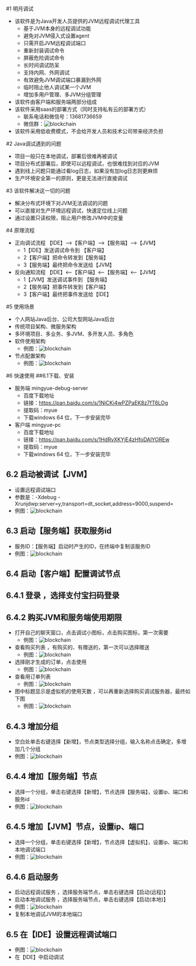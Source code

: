 #1 明月调试
* 该软件是为Java开发人员提供的JVM远程调试代理工具
    * 基于JVM本身的远程调试功能
    * 避免对JVM侵入式设置agent
    * 只需开启JVM远程调试端口
    * 重新封装调试命令 
    * 屏蔽危险调试命令 
    * 长时间调试防呆
    * 支持内网、外网调试
    * 有效避免JVM调试端口暴漏到外网
    * 临时阻止他人调试某一个JVM
    * 增加多用户管理、多JVM分组管理
* 该软件由客户端和服务端两部分组成
* 该软件采用saas的部署方式（同时支持私有云的部署方式）
    * 联系电话和微信号：13681736659
    * 微信群：![blockchain](debug-readme/wx-qr.jpg)
* 该软件采用低收费模式，不会给开发人员和技术公司带来经济负担

#2 Java调试遇到的问题
* 项目一般只在本地调试，部署后很难再被调试
* 项目分布式部署后，即使可以远程调试，也很难找到对应的JVM
* 遇到线上问题只能通过看log日志，如果没有加log日志则更麻烦
* 生产环境安全第一的原则，更是无法进行直接调试 

#3 该软件解决这一切的问题
* 解决分布式环境下对JVM无法调试的问题
* 可以直接对生产环境远程调试，快速定位线上问题
* 通过设置只读权限，阻止用户修改JVM中的变量

#4 原理流程 
* 正向调试流程 【IDE】-->【客户端】-->【服务端】-->【JVM】 
    *  1【IDE】发送调试命令到 【客户端】
    *  2【客户端】把命令转发到【服务端】
    *  3【服务端】最终把命令发送给【JVM】
* 反向通知流程 【IDE】<--【客户端】<--【服务端】<--【JVM】 
    *  1【JVM】发送调试事件到 【服务端】
    *  2【服务端】把事件转发到【客户端】
    *  3【客户端】最终把事件发送给【IDE】
    
#5 使用场景
* 个人网站Java后台、公司大型网站Java后台
* 传统项目架构、微服务架构
* 多环境项目、多业务、多JVM、多开发人员、多角色
* 软件使用架构
   * 例图：![blockchain](debug-readme/use-arc.png)
* 节点配置架构
   * 例图：![blockchain](debug-readme/node-arc.png)

#6 快速使用
##6.1下载、安装
* 服务端 mingyue-debug-server
    * 百度下载地址
    * 链接：https://pan.baidu.com/s/1NjCKi4wPZPaEK8z7fT6LOg
    * 提取码：myue
    * 下载windows 64 位，下一步安装完毕    
* 客户端 mingyue-pc
    * 百度下载地址 
    * 链接：https://pan.baidu.com/s/1HdRvXKYjE4zHfoDAlYOREw 
    * 提取码：myue
    * 下载windows 64 位，下一步安装完毕    
## 6.2 启动被调试【JVM】
* 设置远程调试端口
* 参数是：-Xdebug -Xrunjdwp:server=y,transport=dt_socket,address=9000,suspend=
* 例图：![blockchain](debug-manual/win-mingyue-pc-set-jvm-port.png)
## 6.3 启动【服务端】获取服务id
* 服务ID：【服务端】启动时产生的ID，在终端中复制该服务ID
* 例图：![blockchain](debug-manual/win-mingyue-pc-debug-server-id.png)
## 6.4 启动【客户端】配置调试节点
## 6.4.1 登录 ，选择支付宝扫码登录
## 6.4.2 购买JVM和服务端使用期限
* 打开自己的聊天窗口，点击调试小图标，点击购买图标，第一次需要
    * 例图：![blockchain](debug-manual/win-mingyue-pc-buy.png)
* 查看购买列表 ，有购买的、有赠送的，第一次可以选择赠送
    * 例图：![blockchain](debug-manual/win-mingyue-pc-order.png)
* 选择刚才生成的订单，点击使用
    * 例图：![blockchain](debug-manual/win-mingyue-pc-use.png)
* 查看用订单列表
    * 例图：![blockchain](debug-manual/win-mingyue-pc-use-2.png)
* 图中标题显示是虚拟机的使用天数 ，可以再重新选择购买调试服务器，最终如下图
    * 例图：![blockchain](debug-manual/win-mingyue-pc-use-3.png)
## 6.4.3 增加分组
* 空白处单击右键选择【新增】，节点类型选择分组，输入名称点击确定，多增加几个分组
* 例图：![blockchain](debug-manual/win-mingyue-pc-group.png)
## 6.4.4 增加【服务端】节点
* 选择一个分组，单击右键选择【新增】，节点选择【服务端】，设置ip、端口和服务id
* 例图：![blockchain](debug-manual/win-mingyue-pc-server-add-2.png)    
## 6.4.5 增加【JVM】节点，设置ip、端口
* 选择一个分组，单击右键选择【新增】，节点选择【虚拟机】，设置ip、端口和本地调试端口
* 例图：![blockchain](debug-manual/win-mingyue-pc-jvm-node.png)
## 6.4.6 启动服务
* 启动远程调试服务 ，选择服务端节点，单击右键选择【启动(远程)】 
* 启动本地调试服务 ，选择服务端节点，单击右键选择【启动(本地)】 
* 例图：![blockchain](debug-manual/win-mingyue-pc-chat-debug-status.png)
* 复制本地调试JVM的本地端口
## 6.5 在【IDE】设置远程调试端口
* 例图：![blockchain](debug-manual/win-mingyue-pc-debug-ide.png)
* 在【IDE】中启动调试

    


